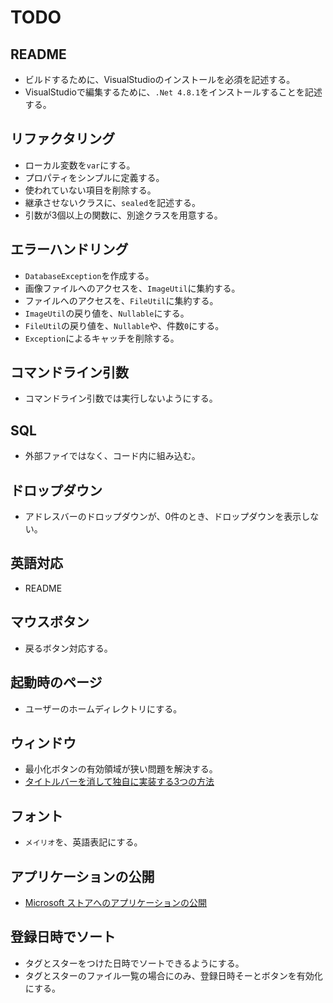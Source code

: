 # TODO
## README
* ビルドするために、VisualStudioのインストールを必須を記述する。
* VisualStudioで編集するために、`.Net 4.8.1`をインストールすることを記述する。
## リファクタリング 
* ローカル変数を`var`にする。
* プロパティをシンプルに定義する。
* 使われていない項目を削除する。
* 継承させないクラスに、`sealed`を記述する。
* 引数が3個以上の関数に、別途クラスを用意する。
## エラーハンドリング
* `DatabaseException`を作成する。
* 画像ファイルへのアクセスを、`ImageUtil`に集約する。
* ファイルへのアクセスを、`FileUtil`に集約する。
* `ImageUtil`の戻り値を、`Nullable`にする。
* `FileUtil`の戻り値を、`Nullable`や、件数`0`にする。
* `Exception`によるキャッチを削除する。
## コマンドライン引数
* コマンドライン引数では実行しないようにする。
## SQL
* 外部ファイではなく、コード内に組み込む。
## ドロップダウン
* アドレスバーのドロップダウンが、0件のとき、ドロップダウンを表示しない。
## 英語対応
* README
## マウスボタン
* 戻るボタン対応する。
## 起動時のページ
* ユーザーのホームディレクトリにする。
## ウィンドウ
* 最小化ボタンの有効領域が狭い問題を解決する。
* [タイトルバーを消して独自に実装する3つの方法](https://tz-log.com/cs-custom-titlebar/)
## フォント
* `メイリオ`を、英語表記にする。
## アプリケーションの公開
* [Microsoft ストアへのアプリケーションの公開](https://sorceryforce.net/ja/tips/microsoft-store-release)
## 登録日時でソート
* タグとスターをつけた日時でソートできるようにする。
* タグとスターのファイル一覧の場合にのみ、登録日時そーとボタンを有効化にする。
